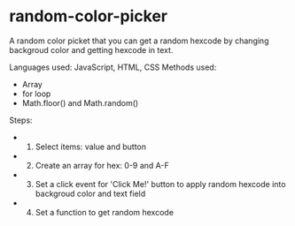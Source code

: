 # random-color-picker

A random color picket that you can get a random hexcode by changing backgroud color and getting hexcode in text.

Languages used: JavaScript, HTML, CSS
Methods used:

- Array
- for loop
- Math.floor() and Math.random()

Steps:

- 1. Select items: value and button
- 2. Create an array for hex: 0-9 and A-F
- 3. Set a click event for 'Click Me!' button to apply random hexcode into backgroud color and text field
- 4. Set a function to get random hexcode
